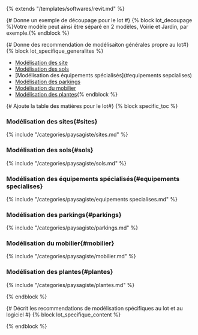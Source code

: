 {% extends "/templates/softwares/revit.md" %}


{# Donne un exemple de découpage pour le lot #}
{% block lot_decoupage %}Votre modèle peut ainsi être séparé en 2 modèles, Voirie et Jardin, par exemple.{% endblock %}

{# Donne des recommendation de modélisaiton générales propre au lot#}
{% block lot_specifique_generalites %}
* [Modélisation des site](#sites)
* [Modélisation des sols](#sols)
* [Modélisation des équipements spécialisés](#equipements sepcialises)
* [Modélisation des parkings](#parkings)
* [Modélisation du mobilier](#mobilier)
* [Modélisation des plantes](#plantes){% endblock %}

{# Ajoute la table des matières pour le lot#}
{% block specific_toc %}
### Modélisation des sites{#sites}

{% include "/categories/paysagiste/sites.md"  %}

### Modélisation des sols{#sols}

{% include "/categories/paysagiste/sols.md"  %}

### Modélisation des équipements spécialisés{#equipements specialises}

{% include "/categories/paysagiste/equipements specialises.md"  %}

### Modélisation des parkings{#parkings}

{% include "/categories/paysagiste/parkings.md"  %}

### Modélisation du mobilier{#mobilier}

{% include "/categories/paysagiste/mobilier.md"  %}

### Modélisation des plantes{#plantes}

{% include "/categories/paysagiste/plantes.md"  %}

{% endblock %}

{# Décrit les recommendations de modélisation spécifiques au lot et au logiciel #}
{% block lot_specifique_content %}


{% endblock %} 